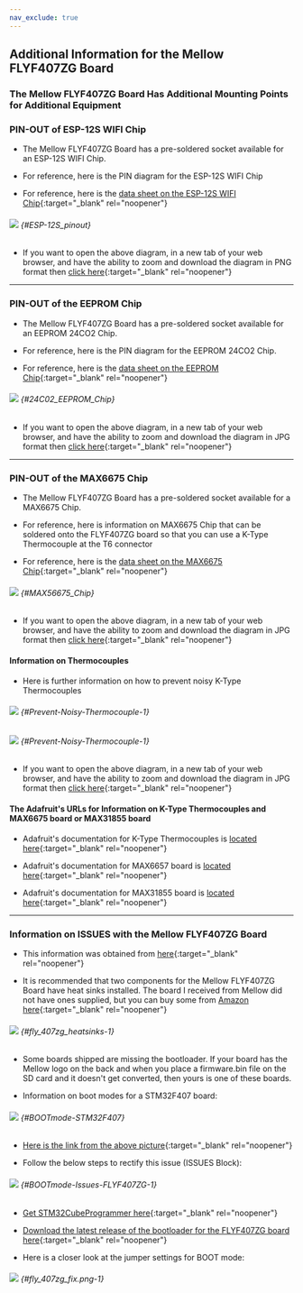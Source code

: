 ```yaml
---
nav_exclude: true
---
```

## Additional Information for the Mellow FLYF407ZG Board

### The Mellow FLYF407ZG Board Has Additional Mounting Points for Additional Equipment

### PIN-OUT of ESP-12S WIFI Chip

* The Mellow FLYF407ZG Board has a pre-soldered socket available for an ESP-12S WIFI Chip.

* For reference, here is the PIN diagram for the ESP-12S WIFI Chip

* For reference, here is the [data sheet on the ESP-12S WIFI Chip](https://docs.ai-thinker.com/_media/esp8266/docs/esp-12s_product_specification_en.pdf){:target="_blank" rel="noopener"}

###### ![](./images/ESP-12S_pinout.png) {#ESP-12S_pinout}

* If you want to open the above diagram, in a new tab of your web browser, and have the ability to zoom and download the diagram in PNG format then [click here](./images/ESP-12S_pinout.png){:target="_blank" rel="noopener"}

---

### PIN-OUT of the EEPROM Chip

* The Mellow FLYF407ZG Board has a pre-soldered socket available for an EEPROM 24CO2 Chip.

* For reference, here is the PIN diagram for the EEPROM 24CO2 Chip.

* For reference, here is the [data sheet on the EEPROM Chip](http://ww1.microchip.com/downloads/en/DeviceDoc/21202j.pdf){:target="_blank" rel="noopener"}

###### ![](./images/24C02_EEPROM_Chip.jpg) {#24C02_EEPROM_Chip}

* If you want to open the above diagram, in a new tab of your web browser, and have the ability to zoom and download the diagram in JPG format then [click here](./images/24C02_EEPROM_Chip.jpg){:target="_blank" rel="noopener"}

---

### PIN-OUT of the MAX6675 Chip

* The Mellow FLYF407ZG Board has a pre-soldered socket available for a MAX6675 Chip.

* For reference, here is information on MAX6675 Chip that can be soldered onto the FLYF407ZG board so that you can use
a K-Type Thermocouple at the T6 connector

* For reference, here is the [data sheet on the MAX6675 Chip](https://www.mouser.com/datasheet/2/256/maxim%20integrated%20products_max6675-1179403.pdf){:target="_blank" rel="noopener"}

###### ![](./images/MAX56675_Chip.jpg) {#MAX56675_Chip}

* If you want to open the above diagram, in a new tab of your web browser, and have the ability to zoom and download the diagram in JPG format then [click here](./images/MAX56675_Chip.jpg){:target="_blank" rel="noopener"}

#### Information on Thermocouples

* Here is further information on how to prevent noisy K-Type Thermocouples

###### ![](./images/Prevent-Noisy-Thermocouple-1.png) {#Prevent-Noisy-Thermocouple-1}

###### ![](./images/Prevent_a_Noisy_Thermocouple_MAX6675.jpg) {#Prevent-Noisy-Thermocouple-1}

* If you want to open the above diagram, in a new tab of your web browser, and have the ability to zoom and download the diagram in JPG format then [click here](./images/Prevent_a_Noisy_Thermocouple_MAX6675.jpg){:target="_blank" rel="noopener"}

#### The Adafruit's URLs for Information on K-Type Thermocouples and MAX6675 board or MAX31855 board

* Adafruit's documentation for K-Type Thermocouples is [located here](https://learn.adafruit.com/thermocouple){:target="_blank" rel="noopener"}

* Adafruit's documentation for MAX6657 board is [located here](https://blog.adafruit.com/2010/07/26/new-product-thermocouple-amplifier-max6675-breakout-board/){:target="_blank" rel="noopener"}

* Adafruit's documentation for MAX31855 board is [located here](https://blog.adafruit.com/2012/11/23/new-product-thermocouple-amplifier-max31855-breakout-board-max6675-upgrade-v2-0/){:target="_blank" rel="noopener"}

---

### Information on ISSUES with the Mellow FLYF407ZG Board

* This information was obtained from [here](https://teamgloomy.github.io/fly_407zg_general.html#issues){:target="_blank" rel="noopener"}

* It is recommended that two components for the Mellow FLYF407ZG Board have heat sinks installed.  The board I received from Mellow did not have ones supplied, but you can buy some from [Amazon here](https://www.amazon.com/gp/product/B082RWXFR2){:target="_blank" rel="noopener"}

###### ![](./images/fly_407zg_heatsinks.jpg) {#fly_407zg_heatsinks-1}

* Some boards shipped are missing the bootloader.  If your board has the Mellow logo on the back and when you place a firmware.bin file on the SD card and it doesn't get converted, then yours is one of these boards.

* Information on boot modes for a STM32F407 board:

###### ![](./images/BOOTmode-STM32F407.png) {#BOOTmode-STM32F407}

* [Here is the link from the above picture](https://www.st.com/resource/en/reference_manual/dm00031020-stm32f405-415-stm32f407-417-stm32f427-437-and-stm32f429-439-advanced-arm-based-32-bit-mcus-stmicroelectronics.pdf#page=69){:target="_blank" rel="noopener"}


* Follow the below steps to rectify this issue (ISSUES Block):

###### ![](./images/BOOTmode-Issues-FLYF407ZG.png) {#BOOTmode-Issues-FLYF407ZG-1}

* [Get STM32CubeProgrammer here](https://www.st.com/en/development-tools/stm32cubeprog.html#get-software){:target="_blank" rel="noopener"}

* [Download the latest release of the bootloader for the FLYF407ZG board here](https://github.com/Mellow-3D/f407bootloader/releases){:target="_blank" rel="noopener"}

* Here is a closer look at the jumper settings for BOOT mode:

###### ![](./images/fly_407zg_fix.png) {#fly_407zg_fix.png-1}